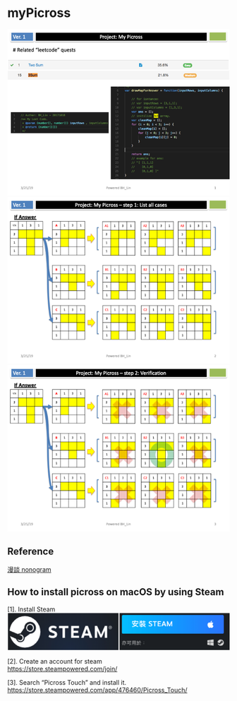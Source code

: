 # myPicross

![](./images/Slide1.png)
![](./images/Slide2.png)
![](./images/Slide3.png)
## Reference
[漫談 nonogram](http://kuangche.blogspot.tw/2011/08/nonogram.html)


## How to install picross on macOS by using Steam
[1]. Install Steam
<a href="https://store.steampowered.com/about/" target="_blank">
	<img src="./images/install_steam_on_macos.png">
</a>

[2]. Create an account for steam  
<https://store.steampowered.com/join/>

[3]. Search “Picross Touch” and install it.  
<https://store.steampowered.com/app/476460/Picross_Touch/>
